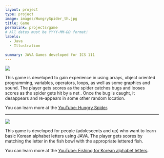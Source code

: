 ```yaml
---
layout: project
type: project
image: images/HungrySpider_th.jpg
title: Game
permalink: projects/game
# All dates must be YYYY-MM-DD format!
labels:
  - Java
  - Illustration
  
summary: JAVA Games developed for ICS 111
---
```

<img class="ui image" src="{{ site.baseurl }}/images/HungrySpider.jpg">

This game is developed to gain experience in using arrays, object oriented programming, variables, operators, loops, as well as some graphics and sound. The player gets scores as the spider catches bugs and looses scores as the spider gets hit by a net . Once the bug is caught, it desappears and re-appears in some other random location.

You can learn more at the [YouTube: Hungry Spider](https://www.youtube.com/watch?v=j-TS8BUSGZk).

<hr>

<img class="ui image" src="{{ site.baseurl }}/images/Koreans.jpg">

This game is developed for people (adolescents and up) who want to learn basic Korean alphabet letters using JAVA. The player gets scores by matching the letter in the fish bowl with the appropriate lettered fish. 

You can learn more at the [YouTube: Fishing for Korean alphabet letters](https://www.youtube.com/watch?v=IBvdSvmN7B4&feature=youtu.be).






